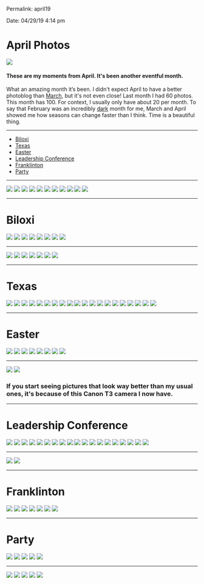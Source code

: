 
Permalink: april19

Date: 04/29/19 4:14 pm

# April Photos

![](https://i.imgur.com/Kfu3grD.jpg)

#### These are my moments from April. It's been another eventful month.

What an amazing month it’s been. I didn't expect April to have a better photoblog than [March](/march-photos), but it's not even close! Last month I had 60 photos. This month has 100. For context, I usually only have about 20 per month. To say that February was an incredibly [dark](/fine) month for me, March and April showed me how seasons can change faster than I think. Time is a beautiful thing.

---- 

- [Biloxi](#biloxi)
- [Texas](#texas)
- [Easter](#easter)
- [Leadership Conference](#leadership-conference)
- [Franklinton](#franklinton)
- [Party](#party)

---- 

![](https://i.imgur.com/X7TRDGG.jpg)
![](https://i.imgur.com/Rq5SRED.jpg)
![](https://i.imgur.com/jh8Y8ij.jpg)
![](https://i.imgur.com/7SnqNeq.jpg)
![](https://i.imgur.com/1BhvRUp.jpg)
![](https://i.imgur.com/qCbTrZI.jpg)
![](https://i.imgur.com/HE6B6Ez.jpg)
![](https://i.imgur.com/3nzlWmS.jpg)
![](https://i.imgur.com/VklpShA.jpg)
![](https://i.imgur.com/5rcNnT1.jpg)
![](https://i.imgur.com/fRVQSpY.jpg)

---- 

# Biloxi

![](https://i.imgur.com/h3eElnR.jpg)
![](https://i.imgur.com/UlsDLi1.jpg)
![](https://i.imgur.com/Mz9jXyB.jpg)
![](https://i.imgur.com/YxZu47X.jpg)
![](https://i.imgur.com/q6e8B5f.jpg)
![](https://i.imgur.com/s1Uubbn.jpg)
![](https://i.imgur.com/i5lBrad.jpg)
![](https://i.imgur.com/tb01iC3.jpg)

---- 

![](https://i.imgur.com/bAxwTa8.jpg)
![](https://i.imgur.com/Cuc7WfQ.jpg)
![](https://i.imgur.com/klSJbf1.jpg)
![](https://i.imgur.com/UkWBhX5.jpg)
![](https://i.imgur.com/thOu8om.jpg)
![](https://i.imgur.com/BXDsdRL.jpg)
![](https://i.imgur.com/tsfGTti.jpg)

---- 

# Texas

![](https://i.imgur.com/dS4kUbn.jpg)
![](https://i.imgur.com/C7WFN8u.jpg)
![](https://i.imgur.com/c9hflBp.jpg)
![](https://i.imgur.com/85GpJX6.jpg)
![](https://i.imgur.com/jTS7Q9B.jpg)
![](https://i.imgur.com/SKONANx.jpg)
![](https://i.imgur.com/QhTpq6P.jpg)
![](https://i.imgur.com/R9ZTkl4.jpg)
![](https://i.imgur.com/E7jy6eg.jpg)
![](https://i.imgur.com/HevCukC.jpg)
![](https://i.imgur.com/xzahR8E.jpg)
![](https://i.imgur.com/L0OCZFv.jpg)
![](https://i.imgur.com/HHdNNzR.jpg)
![](https://i.imgur.com/GeJu6fL.jpg)
![](https://i.imgur.com/ON0PbJp.jpg)
![](https://i.imgur.com/fA9gBCb.jpg)
![](https://i.imgur.com/6fngjkw.jpg)
![](https://i.imgur.com/kbPYebU.jpg)
![](https://i.imgur.com/FO3AuF9.jpg)
![](https://i.imgur.com/dCw2DM8.jpg)

---- 

# Easter

![](https://i.imgur.com/43TPyFG.jpg)
![](https://i.imgur.com/0UVWYEa.jpg)
![](https://i.imgur.com/uQJZIsQ.jpg)
![](https://i.imgur.com/7MfRmt7.jpg)
![](https://i.imgur.com/VQWdfEQ.jpg)
![](https://i.imgur.com/0e1UiVW.jpg)
![](https://i.imgur.com/jT5807c.jpg)
![](https://i.imgur.com/Q4TpGbf.jpg)

---- 
![](https://i.imgur.com/prOGBgb.jpg)
![](https://i.imgur.com/UXevA9V.jpg)

### If you start seeing pictures that look way better than my usual ones, it's because of this Canon T3 camera I now have.

---- 

# Leadership Conference

![](https://i.imgur.com/f9QyvPA.jpg)
![](https://i.imgur.com/udMgNCK.jpg)
![](https://i.imgur.com/H5MzQEa.jpg)
![](https://i.imgur.com/BubF9pp.jpg)
![](https://i.imgur.com/jJwRkNK.jpg)
![](https://i.imgur.com/L9chU73.jpg)
![](https://i.imgur.com/FoOC4nj.jpg)
![](https://i.imgur.com/0DMRNbn.jpg)
![](https://i.imgur.com/IEkUrtU.jpg)
![](https://i.imgur.com/GZN3Jch.jpg)
![](https://i.imgur.com/CZwHMor.jpg)
![](https://i.imgur.com/1D9FExV.jpg)
![](https://i.imgur.com/Q99NyvM.jpg)
![](https://i.imgur.com/Kfu3grD.jpg)
![](https://i.imgur.com/5bPfnSI.jpg)
![](https://i.imgur.com/KqkQE1p.jpg)
![](https://i.imgur.com/kIgsYhG.jpg)
![](https://i.imgur.com/E5rID3E.jpg)
![](https://i.imgur.com/vfEw4SH.jpg) 

---- 

![](https://i.imgur.com/1VmESMf.jpg)
![](https://i.imgur.com/mShmJDn.jpg)

---- 

# Franklinton


![](https://i.imgur.com/rBP9mS8.jpg)
![](https://i.imgur.com/Ne7kHZp.jpg)
![](https://i.imgur.com/6gbAMDU.jpg)
![](https://i.imgur.com/Bgqgtlp.jpg)
![](https://i.imgur.com/ZnwxZqb.jpg)
![](https://i.imgur.com/ym5wR1p.jpg)
![](https://i.imgur.com/588XjmP.jpg)

---- 

# Party

![](https://i.imgur.com/pTXdMsX.jpg)
![](https://i.imgur.com/YsdZUra.jpg)
![](https://i.imgur.com/zrMrxiw.jpg)
![](https://i.imgur.com/7ZnsR1y.jpg)
![](https://i.imgur.com/331i3yV.jpg)

---- 

![](https://i.imgur.com/aVayXGm.jpg)
![](https://i.imgur.com/h3ZvAa4.jpg)
![](https://i.imgur.com/L3MDclO.jpg)
![](https://i.imgur.com/jqCAcTn.jpg)
![](https://i.imgur.com/Ho7qBJY.jpg)

